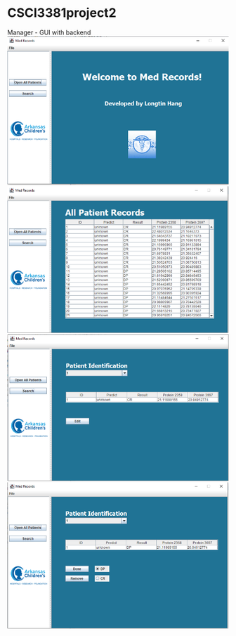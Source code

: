 # CSCI3381project2
Manager - GUI with backend
![Screenshots](https://github.com/Felly9217/Medical_Records/blob/master/Medical%20Records/Medical%20Records.PNG)</br>
![Screenshots](https://github.com/Felly9217/Medical_Records/blob/master/Medical%20Records/Medical%20Records%202.PNG)
![Screenshots](https://github.com/Felly9217/Medical_Records/blob/master/Medical%20Records/Medical%20Records%203.PNG)
![Screenshots](https://github.com/Felly9217/Medical_Records/blob/master/Medical%20Records/Medical%20Records%204.PNG)
